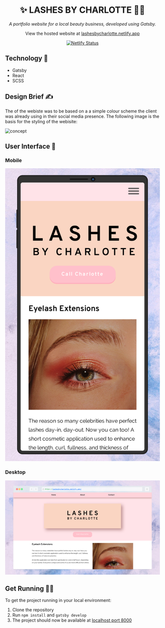 <h1 align="center">✨ LASHES BY CHARLOTTE 💇🏼</h1>

<div align="center">
<em>A portfolio website for a local beauty business, developed using Gatsby.</em>

View the hosted website at [lashesbycharlotte.netlify.app](https://lashesbycharlotte.netlify.app/)

[![Netlify Status](https://api.netlify.com/api/v1/badges/964beafa-4fcb-432b-86e9-c383e6457b67/deploy-status)](https://app.netlify.com/sites/lashesbycharlotte/deploys)

</div>

## Technology 💾

- Gatsby
- React
- SCSS

## Design Brief ✍️

The of the webiste was to be based on a a simple colour scheme the client was already using in their social media presence. The following image is the basis for the styling of the webisite:

![concept](https://scontent-lhr8-1.cdninstagram.com/v/t51.2885-15/e15/s320x320/87221602_143512940139242_97855981883257433_n.jpg?_nc_ht=scontent-lhr8-1.cdninstagram.com&_nc_cat=102&_nc_ohc=-W59UHha4FQAX_atyUy&oh=92e7ab3e9d8a4a1697f913736a862f5f&oe=5F373315)

## User Interface 👀

### Mobile

![home mobile](/screenshots/charlotte-home-iphone-nebula.png)

### Desktop

![home mobile](/screenshots/charlotte-home-desktop-nebula.png)

## Get Running 🏃‍♀️

To get the project running in your local environment:

1. Clone the repository
1. Run `npm install` and `gatsby develop`
1. The project should now be available at [localhost port 8000](http://localhost:8000)
